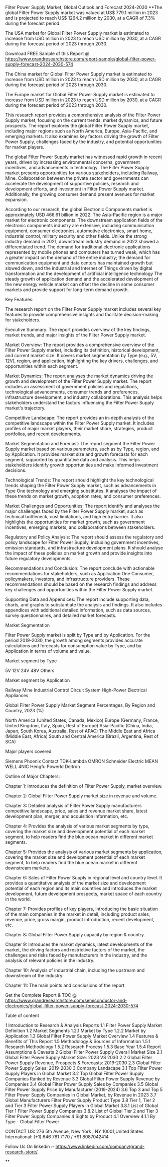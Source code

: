 Filter Power Supply Market, Global Outlook and Forecast 2024-2030
**The global Filter Power Supply market was valued at US$ 779.1 million in 2023 and is projected to reach US$ 1264.2 million by 2030, at a CAGR of 7.3% during the forecast period.



The USA market for Global Filter Power Supply market is estimated to increase from USD million in 2023 to reach USD million by 2030, at a CAGR during the forecast period of 2023 through 2030.

Download FREE Sample of this Report @ https://www.grandresearchstore.com/report-sample/global-filter-power-supply-forecast-2024-2030-574




The China market for Global Filter Power Supply market is estimated to increase from USD million in 2023 to reach USD million by 2030, at a CAGR during the forecast period of 2023 through 2030.



The Europe market for Global Filter Power Supply market is estimated to increase from USD million in 2023 to reach USD million by 2030, at a CAGR during the forecast period of 2023 through 2030.



This research report provides a comprehensive analysis of the Filter Power Supply market, focusing on the current trends, market dynamics, and future prospects. The report explores the global Filter Power Supply market, including major regions such as North America, Europe, Asia-Pacific, and emerging markets. It also examines key factors driving the growth of Filter Power Supply, challenges faced by the industry, and potential opportunities for market players.

The global Filter Power Supply market has witnessed rapid growth in recent years, driven by increasing environmental concerns, government incentives, and advancements in technology. The Filter Power Supply market presents opportunities for various stakeholders, including Railway, Mine. Collaboration between the private sector and governments can accelerate the development of supportive policies, research and development efforts, and investment in Filter Power Supply market. Additionally, the growing consumer demand present avenues for market expansion.

According to our research, the global Electronic Components market is approximately USD 466.61 billion in 2022. The Asia-Pacific region is a major market for electronic components. The downstream application fields of the electronic components industry are extensive, including communication equipment, consumer electronics, automotive electronics, smart home, industrial control, military security and other fields. Unlike the strong industry demand in 2021, downstream industry demand in 2022 showed a differentiated trend. The demand for traditional electronic applications represented by mobile phones and computers has turned weak, which has a greater impact on the demand of the entire industry; the demand for communication equipment and data centers has maintained growth but slowed down, and the industrial and Internet of Things driven by digital transformation and the development of artificial intelligence technology The steady growth of application demand and the accelerated development of the new energy vehicle market can offset the decline in some consumer markets and provide support for long-term demand growth.

Key Features:

The research report on the Filter Power Supply market includes several key features to provide comprehensive insights and facilitate decision-making for stakeholders.

Executive Summary: The report provides overview of the key findings, market trends, and major insights of the Filter Power Supply market.

Market Overview: The report provides a comprehensive overview of the Filter Power Supply market, including its definition, historical development, and current market size. It covers market segmentation by Type (e.g., 5V, 12V), region, and application, highlighting the key drivers, challenges, and opportunities within each segment.

Market Dynamics: The report analyses the market dynamics driving the growth and development of the Filter Power Supply market. The report includes an assessment of government policies and regulations, technological advancements, consumer trends and preferences, infrastructure development, and industry collaborations. This analysis helps stakeholders understand the factors influencing the Filter Power Supply market's trajectory.

Competitive Landscape: The report provides an in-depth analysis of the competitive landscape within the Filter Power Supply market. It includes profiles of major market players, their market share, strategies, product portfolios, and recent developments.

Market Segmentation and Forecast: The report segment the Filter Power Supply market based on various parameters, such as by Type, region, and by Application. It provides market size and growth forecasts for each segment, supported by quantitative data and analysis. This helps stakeholders identify growth opportunities and make informed investment decisions.

Technological Trends: The report should highlight the key technological trends shaping the Filter Power Supply market, such as advancements in Type One technology and emerging substitutes. It analyses the impact of these trends on market growth, adoption rates, and consumer preferences.

Market Challenges and Opportunities: The report identify and analyses the major challenges faced by the Filter Power Supply market, such as technical bottleneck, cost limitations, and high entry barrier. It also highlights the opportunities for market growth, such as government incentives, emerging markets, and collaborations between stakeholders.

Regulatory and Policy Analysis: The report should assess the regulatory and policy landscape for Filter Power Supply, including government incentives, emission standards, and infrastructure development plans. It should analyse the impact of these policies on market growth and provide insights into future regulatory developments.

Recommendations and Conclusion: The report conclude with actionable recommendations for stakeholders, such as Application One Consumer, policymakers, investors, and infrastructure providers. These recommendations should be based on the research findings and address key challenges and opportunities within the Filter Power Supply market.

Supporting Data and Appendices: The report include supporting data, charts, and graphs to substantiate the analysis and findings. It also includes appendices with additional detailed information, such as data sources, survey questionnaires, and detailed market forecasts.

Market Segmentation

Filter Power Supply market is split by Type and by Application. For the period 2019-2030, the growth among segments provides accurate calculations and forecasts for consumption value by Type, and by Application in terms of volume and value.

Market segment by Type



5V
12V
24V
48V
Others


Market segment by Application



Railway
Mine
Industrial Control
Circuit System
High-Power Electrical Appliances


Global Filter Power Supply Market Segment Percentages, By Region and Country, 2023 (%)



North America (United States, Canada, Mexico)
Europe (Germany, France, United Kingdom, Italy, Spain, Rest of Europe)
Asia-Pacific (China, India, Japan, South Korea, Australia, Rest of APAC)
The Middle East and Africa (Middle East, Africa)
South and Central America (Brazil, Argentina, Rest of SCA)


Major players covered



Siemens
Phoenix Contact
TDK-Lambda
OMRON
Schneider Electric
MEAN WELL
4NIC
Hengfu
Powerld
Deltron


Outline of Major Chapters:

Chapter 1: Introduces the definition of Filter Power Supply, market overview.

Chapter 2: Global Filter Power Supply market size in revenue and volume.

Chapter 3: Detailed analysis of Filter Power Supply manufacturers competitive landscape, price, sales and revenue market share, latest development plan, merger, and acquisition information, etc.

Chapter 4: Provides the analysis of various market segments by type, covering the market size and development potential of each market segment, to help readers find the blue ocean market in different market segments.

Chapter 5: Provides the analysis of various market segments by application, covering the market size and development potential of each market segment, to help readers find the blue ocean market in different downstream markets.

Chapter 6: Sales of Filter Power Supply in regional level and country level. It provides a quantitative analysis of the market size and development potential of each region and its main countries and introduces the market development, future development prospects, market space of each country in the world.

Chapter 7: Provides profiles of key players, introducing the basic situation of the main companies in the market in detail, including product sales, revenue, price, gross margin, product introduction, recent development, etc.

Chapter 8: Global Filter Power Supply capacity by region & country.

Chapter 9: Introduces the market dynamics, latest developments of the market, the driving factors and restrictive factors of the market, the challenges and risks faced by manufacturers in the industry, and the analysis of relevant policies in the industry.

Chapter 10: Analysis of industrial chain, including the upstream and downstream of the industry.

Chapter 11: The main points and conclusions of the report.

Get the Complete Report & TOC @ https://www.grandresearchstore.com/semiconductor-and-electronics/global-filter-power-supply-forecast-2024-2030-574

Table of content

1 Introduction to Research & Analysis Reports
1.1 Filter Power Supply Market Definition
1.2 Market Segments
1.2.1 Market by Type
1.2.2 Market by Application
1.3 Global Filter Power Supply Market Overview
1.4 Features & Benefits of This Report
1.5 Methodology & Sources of Information
1.5.1 Research Methodology
1.5.2 Research Process
1.5.3 Base Year
1.5.4 Report Assumptions & Caveats
2 Global Filter Power Supply Overall Market Size
2.1 Global Filter Power Supply Market Size: 2023 VS 2030
2.2 Global Filter Power Supply Revenue, Prospects & Forecasts: 2019-2030
2.3 Global Filter Power Supply Sales: 2019-2030
3 Company Landscape
3.1 Top Filter Power Supply Players in Global Market
3.2 Top Global Filter Power Supply Companies Ranked by Revenue
3.3 Global Filter Power Supply Revenue by Companies
3.4 Global Filter Power Supply Sales by Companies
3.5 Global Filter Power Supply Price by Manufacturer (2019-2024)
3.6 Top 3 and Top 5 Filter Power Supply Companies in Global Market, by Revenue in 2023
3.7 Global Manufacturers Filter Power Supply Product Type
3.8 Tier 1, Tier 2 and Tier 3 Filter Power Supply Players in Global Market
3.8.1 List of Global Tier 1 Filter Power Supply Companies
3.8.2 List of Global Tier 2 and Tier 3 Filter Power Supply Companies
4 Sights by Product
4.1 Overview
4.1.1 By Type - Global Filter Power

CONTACT US:
276 5th Avenue, New York , NY 10001,United States
International: (+1) 646 781 7170 / +91 8087042414

Follow Us On linkedin :- https://www.linkedin.com/company/grand-research-store/



**
